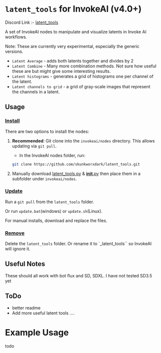 # `latent_tools` for InvokeAI (v4.0+)
Discord Link :- [latent_tools](https://discord.com/channels/1020123559063990373/1216759622007001139)

A set of InvokeAI nodes to manipulate and visualize latents in Invoke AI workflows.

Note: These are currently very experimental, especially the generic versions.

- `Latent Average` - adds both latents together and divides by 2
- `Latent Combine` - Many more combination methods. Not sure how useful these are but might give some interesting results.
- `Latent histograms` - generates a grid of histograms one per channel of the latent.
- `Latent channels to grid` - a grid of gray-scale images that represent the channels in a latent.


## Usage
### <ins>Install</ins><BR>
There are two options to install the nodes:

1. **Recommended**: Git clone into the `invokeai/nodes` directory. This allows updating via `git pull`.

    - In the InvokeAI nodes folder, run:
    ```bash
    git clone https://github.com/skunkworxdark/latent_tools.git
    ```

2. Manually download [latent_tools.py](latent_tools.py) & [__init__.py](__init__.py) then place them in a subfolder under `invokeai/nodes`. 

### <ins>Update</ins><BR>
Run a `git pull` from the `latent_tools` folder.

Or run `update.bat`(windows) or `update.sh`(Linux).

For manual installs, download and replace the files.

### <ins>Remove</ins><BR>
Delete the `latent_tools` folder. Or rename it to `_latent_tools`` so InvokeAI will ignore it.

## Useful Notes

These should all work with bot flux and SD, SDXL.  I have not tested SD3.5 yet

## ToDo
- better readme
- Add more useful latent tools ....

# Example Usage
todo
